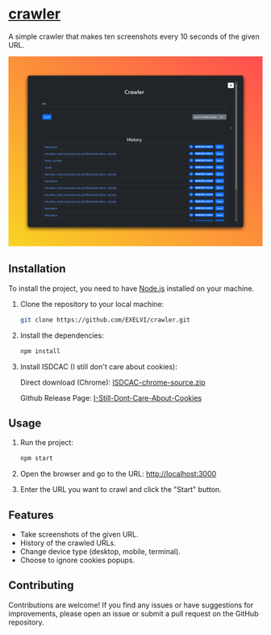 # [crawler](https://github.com/EXELVI/crawler)

A simple crawler that makes ten screenshots every 10 seconds of the given URL.

![Screen](assets/screen.png)

## Installation

To install the project, you need to have [Node.js](https://nodejs.org/) installed on your machine.

1. Clone the repository to your local machine:

    ```bash
    git clone https://github.com/EXELVI/crawler.git
    ```

2. Install the dependencies:

    ```bash
    npm install
    ```

3. Install ISDCAC (I still don't care about cookies):

    Direct download (Chrome): [ISDCAC-chrome-source.zip](https://github.com/OhMyGuus/I-Still-Dont-Care-About-Cookies/releases/download/v1.1.4/ISDCAC-chrome-source.zip)

    Github Release Page: [I-Still-Dont-Care-About-Cookies](https://github.com/OhMyGuus/I-Still-Dont-Care-About-Cookies/releases)

## Usage

1. Run the project:

    ```bash
    npm start
    ```

2. Open the browser and go to the URL: [http://localhost:3000](http://localhost:3000)

3. Enter the URL you want to crawl and click the "Start" button.

## Features

- Take screenshots of the given URL.
- History of the crawled URLs.
- Change device type (desktop, mobile, terminal).
- Choose to ignore cookies popups.

## Contributing

Contributions are welcome! If you find any issues or have suggestions for improvements, please open an issue or submit a pull request on the GitHub repository.
